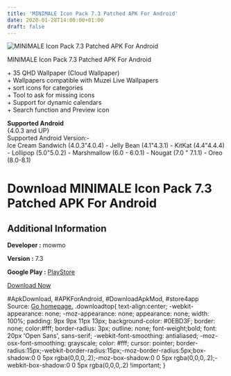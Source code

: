 ```yaml
---
title: 'MINIMALE Icon Pack 7.3 Patched APK For Android'
date: 2020-01-28T14:00:00+01:00
draft: false
---
```


![MINIMALE Icon Pack 7.3 Patched APK For Android](https://i0.wp.com/apkhome.net/wp-content/uploads/2018/12/MINIMALE-Icon-Pack-7.3.png "MINIMALE Icon Pack 7.3 Patched APK For Android")

  

MINIMALE Icon Pack 7.3 Patched APK For Android

\+ 35 QHD Wallpaper (Cloud Wallpaper)  
\+ Wallpapers compatible with Muzei Live Wallpapers  
\+ sort icons for categories  
\+ Tool to ask for missing icons  
\+ Support for dynamic calendars  
\+ Search function and Preview icon

**Supported Android**  
{4.0.3 and UP}  
Supported Android Version:-  
Ice Cream Sandwich (4.0.3"4.0.4) - Jelly Bean (4.1"4.3.1) - KitKat (4.4"4.4.4) - Lollipop (5.0"5.0.2) - Marshmallow (6.0 - 6.0.1) - Nougat (7.0 " 7.1.1) - Oreo (8.0-8.1)

Download MINIMALE Icon Pack 7.3 Patched APK For Android
=======================================================

Additional Information
----------------------

**Developer :** mowmo

**Version :** 7.3

**Google Play :** [PlayStore](https://play.google.com/store/apps/details?id=com.mowmo.minimale)

  

[Download Now](https://store4app.co/post/minimale-icon-pack-7-3-patched-apk-for-android_1573671351)

  
#ApkDownload, #APKForAndroid, #DownloadApkMod, #store4app  
Source: [Go homepage.](https://store4app.co/post/minimale-icon-pack-7-3-patched-apk-for-android_1573671351) .downloadtop{ text-align:center; -webkit-appearance: none; -moz-appearance: none; appearance: none; width: 100%; padding: 9px 9px 11px 13px; background-color: #0EBD3F; border: none; color:#fff; border-radius: 3px; outline: none; font-weight;bold; font: 20px 'Open Sans', sans-serif; -webkit-font-smoothing: antialiased; -moz-osx-font-smoothing: grayscale; color: #fff; cursor: pointer; border-radius:15px;-webkit-border-radius:15px;-moz-border-radius:5px;box-shadow:0 0 5px rgba(0,0,0,.2);-moz-box-shadow:0 0 5px rgba(0,0,0,.2);-webkit-box-shadow:0 0 5px rgba(0,0,0,.2) !important; }